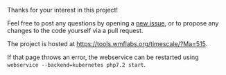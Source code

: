 Thanks for your interest in this project!

Feel free to post any questions by opening a [new issue](https://github.com/ms609/timescale/issues/new), or to propose any changes to the code yourself via a pull request.

The project is hosted at https://tools.wmflabs.org/timescale/?Ma=515.

If that page throws an error, the webservice can be restarted using `webservice --backend=kubernetes php7.2 start`.
